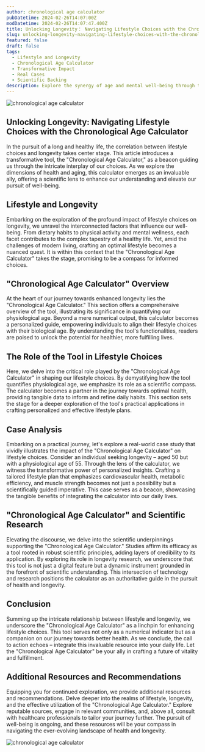 ```yaml
---
author: chronological age calculator
pubDatetime: 2024-02-26T14:07:00Z
modDatetime: 2024-02-26T14:07:47.400Z
title: Unlocking Longevity： Navigating Lifestyle Choices with the Chronological Age Calculator
slug: unlocking-longevity-navigating-lifestyle-choices-with-the-chronological-age-calculator
featured: false
draft: false
tags:
  - Lifestyle and Longevity
  - Chronological Age Calculator
  - Transformative Impact
  - Real Cases
  - Scientific Backing
description: Explore the synergy of age and mental well-being through the lens of the Chronological Age Calculator. Uncover its pivotal role in assessing and enhancing psychological health, offering personalized insights for a fulfilling life.-chronological age calculator
---
```


![chronological age calculator](@assets/images/article-image1-25.jpg)

## Unlocking Longevity: Navigating Lifestyle Choices with the Chronological Age Calculator

In the pursuit of a long and healthy life, the correlation between lifestyle choices and longevity takes center stage. This article introduces a transformative tool, the "Chronological Age Calculator," as a beacon guiding us through the intricate interplay of our choices. As we explore the dimensions of health and aging, this calculator emerges as an invaluable ally, offering a scientific lens to enhance our understanding and elevate our pursuit of well-being.

## Lifestyle and Longevity

Embarking on the exploration of the profound impact of lifestyle choices on longevity, we unravel the interconnected factors that influence our well-being. From dietary habits to physical activity and mental wellness, each facet contributes to the complex tapestry of a healthy life. Yet, amid the challenges of modern living, crafting an optimal lifestyle becomes a nuanced quest. It is within this context that the "Chronological Age Calculator" takes the stage, promising to be a compass for informed choices.

## "Chronological Age Calculator" Overview

At the heart of our journey towards enhanced longevity lies the "Chronological Age Calculator." This section offers a comprehensive overview of the tool, illustrating its significance in quantifying our physiological age. Beyond a mere numerical output, this calculator becomes a personalized guide, empowering individuals to align their lifestyle choices with their biological age. By understanding the tool's functionalities, readers are poised to unlock the potential for healthier, more fulfilling lives.

## The Role of the Tool in Lifestyle Choices

Here, we delve into the critical role played by the "Chronological Age Calculator" in shaping our lifestyle choices. By demystifying how the tool quantifies physiological age, we emphasize its role as a scientific compass. The calculator becomes a partner in the journey towards optimal health, providing tangible data to inform and refine daily habits. This section sets the stage for a deeper exploration of the tool's practical applications in crafting personalized and effective lifestyle plans.

## Case Analysis

Embarking on a practical journey, let's explore a real-world case study that vividly illustrates the impact of the "Chronological Age Calculator" on lifestyle choices. Consider an individual seeking longevity – aged 50 but with a physiological age of 55. Through the lens of the calculator, we witness the transformative power of personalized insights. Crafting a tailored lifestyle plan that emphasizes cardiovascular health, metabolic efficiency, and muscle strength becomes not just a possibility but a scientifically guided imperative. This case serves as a beacon, showcasing the tangible benefits of integrating the calculator into our daily lives.

## "Chronological Age Calculator" and Scientific Research

Elevating the discourse, we delve into the scientific underpinnings supporting the "Chronological Age Calculator." Studies affirm its efficacy as a tool rooted in robust scientific principles, adding layers of credibility to its application. By exploring its role in longevity research, we underscore that this tool is not just a digital feature but a dynamic instrument grounded in the forefront of scientific understanding. This intersection of technology and research positions the calculator as an authoritative guide in the pursuit of health and longevity.

## Conclusion

Summing up the intricate relationship between lifestyle and longevity, we underscore the "Chronological Age Calculator" as a linchpin for enhancing lifestyle choices. This tool serves not only as a numerical indicator but as a companion on our journey towards better health. As we conclude, the call to action echoes – integrate this invaluable resource into your daily life. Let the "Chronological Age Calculator" be your ally in crafting a future of vitality and fulfillment.

## Additional Resources and Recommendations

Equipping you for continued exploration, we provide additional resources and recommendations. Delve deeper into the realms of lifestyle, longevity, and the effective utilization of the "Chronological Age Calculator." Explore reputable sources, engage in relevant communities, and, above all, consult with healthcare professionals to tailor your journey further. The pursuit of well-being is ongoing, and these resources will be your compass in navigating the ever-evolving landscape of health and longevity.

![chronological age calculator](@assets/images/article-image1-26.jpg)
